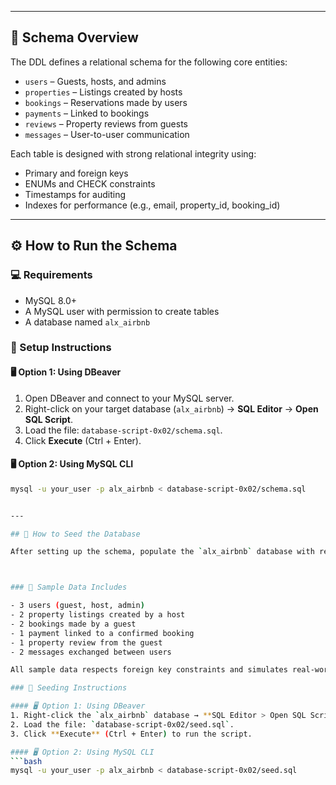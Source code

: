 
---

## 🧱 Schema Overview

The DDL defines a relational schema for the following core entities:

- `users` – Guests, hosts, and admins
- `properties` – Listings created by hosts
- `bookings` – Reservations made by users
- `payments` – Linked to bookings
- `reviews` – Property reviews from guests
- `messages` – User-to-user communication

Each table is designed with strong relational integrity using:
- Primary and foreign keys
- ENUMs and CHECK constraints
- Timestamps for auditing
- Indexes for performance (e.g., email, property_id, booking_id)

---

## ⚙️ How to Run the Schema

### 💻 Requirements
- MySQL 8.0+
- A MySQL user with permission to create tables
- A database named `alx_airbnb`

### 🔧 Setup Instructions

#### 🖥 Option 1: Using DBeaver
1. Open DBeaver and connect to your MySQL server.
2. Right-click on your target database (`alx_airbnb`) → **SQL Editor** → **Open SQL Script**.
3. Load the file: `database-script-0x02/schema.sql`.
4. Click **Execute** (Ctrl + Enter).

#### 🖥 Option 2: Using MySQL CLI
```bash
mysql -u your_user -p alx_airbnb < database-script-0x02/schema.sql


---

## 🌱 How to Seed the Database

After setting up the schema, populate the `alx_airbnb` database with realistic sample data using the `seed.sql` script.



### 🧪 Sample Data Includes

- 3 users (guest, host, admin)  
- 2 property listings created by a host  
- 2 bookings made by a guest  
- 1 payment linked to a confirmed booking  
- 1 property review from the guest  
- 2 messages exchanged between users  

All sample data respects foreign key constraints and simulates real-world platform usage.

### 🚀 Seeding Instructions

#### 🖥 Option 1: Using DBeaver
1. Right-click the `alx_airbnb` database → **SQL Editor > Open SQL Script**.
2. Load the file: `database-script-0x02/seed.sql`.
3. Click **Execute** (Ctrl + Enter) to run the script.

#### 🖥 Option 2: Using MySQL CLI
```bash
mysql -u your_user -p alx_airbnb < database-script-0x02/seed.sql

